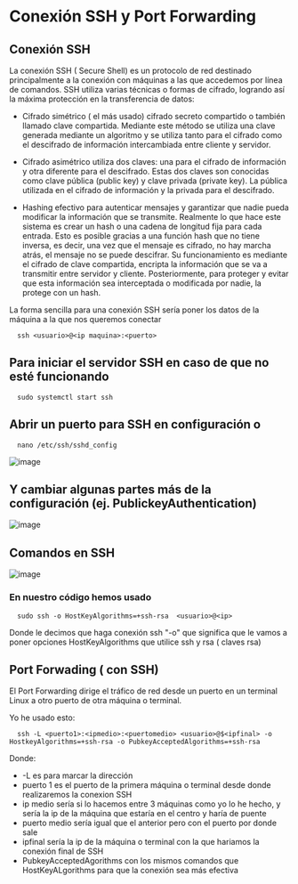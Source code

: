 # Conexión SSH y Port Forwarding

## Conexión SSH
La conexión SSH ( Secure Shell)  es un protocolo de red destinado principalmente a la conexión con máquinas a las que accedemos por línea de comandos.
SSH utiliza varias técnicas o formas de cifrado, logrando así la máxima protección en la transferencia de datos:
- Cifrado simétrico ( el más usado) cifrado secreto compartido o también llamado clave compartida.
Mediante este método se utiliza una clave generada mediante un algoritmo y se utiliza tanto para el cifrado como el descifrado de información intercambiada entre cliente y servidor.
- Cifrado asimétrico utiliza dos claves: una para el cifrado de información y otra diferente para el descifrado.
Estas dos claves son conocidas como clave pública (public key) y clave privada (private key).
La pública utilizada en el cifrado de información y la privada para el descifrado.

- Hashing efectivo para autenticar mensajes y garantizar que nadie pueda modificar la información que se transmite.
Realmente lo que hace este sistema es crear un hash o una cadena de longitud fija para cada entrada. Esto es posible gracias a una función hash que no tiene inversa, es decir, una vez que el mensaje es cifrado, no hay marcha atrás, el mensaje no se puede descifrar.
Su funcionamiento es mediante el cifrado de clave compartida, encripta la información que se va a transmitir entre servidor y cliente. Posteriormente, para proteger y evitar que esta información sea interceptada o modificada por nadie, la protege con un hash.

La forma sencilla para una conexión SSH sería poner los datos de la máquina a la que nos queremos conectar

      ssh <usuario>@<ip maquina>:<puerto>
## Para iniciar el servidor SSH en caso de que no esté funcionando


      sudo systemctl start ssh

## Abrir un puerto para SSH en configuración o 

      nano /etc/ssh/sshd_config
![image](https://github.com/user-attachments/assets/13726402-b8a6-4f46-8ee9-51a7a7e676b5)

## Y cambiar algunas partes más de la configuración (ej. PublickeyAuthentication)
![image](https://github.com/user-attachments/assets/7f6846af-b402-41ff-8db2-aca82b7ac706)

## Comandos en SSH
![image](https://github.com/user-attachments/assets/bc4898c3-40c2-4363-8ec7-d1642bed1187)

### En nuestro código hemos usado 

      sudo ssh -o HostKeyAlgorithms=+ssh-rsa  <usuario>@<ip>
  
Donde le decimos que haga conexión ssh "-o" que significa que le vamos a poner opciones
HostKeyAlgorithms que utilice ssh y rsa ( claves rsa)

## Port Forwading ( con SSH)
El Port Forwarding dirige el tráfico de red desde un puerto en un terminal Linux a otro puerto de otra máquina o terminal. 

Yo he usado esto:

      ssh -L <puerto1>:<ipmedio>:<puertomedio> <usuario>@$<ipfinal> -o HostkeyAlgorithms=+ssh-rsa -o PubkeyAcceptedAlgorithms=+ssh-rsa

 Donde:
  - -L es para marcar la dirección
  - puerto 1 es el puerto de la primera máquina o terminal desde donde realizaremos la conexion SSH
  - ip medio sería si lo hacemos entre 3 máquinas como yo lo he hecho, y sería la ip de la máquina que estaría en el centro y haría de puente
  - puerto medio sería igual que el anterior pero con el puerto por donde sale
  - ipfinal sería la ip de la máquina o terminal con la que hariamos la conexión final de SSH
  - PubkeyAcceptedAgorithms con los mismos comandos que HostKeyALgorithms para que la conexión sea más efectiva


  

